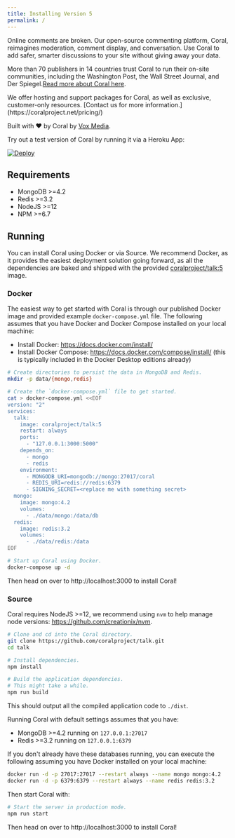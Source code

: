 ```yaml
---
title: Installing Version 5
permalink: /
---
```


Online comments are broken. Our open-source commenting platform, Coral, reimagines
moderation, comment display, and conversation. Use Coral to add safer, smarter discussions to your site without giving away your data.

More than 70 publishers in 14 countries trust Coral to run their on-site communities, including the Washington Post, the Wall Street Journal, and Der Spiegel.[Read more about Coral here](https://coralproject.net/).

<div class="callout">
  We offer hosting and support packages for Coral, as well as exclusive, customer-only resources. [Contact us for more information.](https://coralproject.net/pricing/)
</div>

Built with ❤️ by Coral by [Vox Media](https://product.voxmedia.com/).

Try out a test version of Coral by running it via a Heroku App:

[![Deploy](https://www.herokucdn.com/deploy/button.svg)](https://heroku.com/deploy?template=https://github.com/coralproject/talk)

## Requirements

- MongoDB >=4.2
- Redis >=3.2
- NodeJS >=12
- NPM >=6.7

## Running

You can install Coral using Docker or via Source. We recommend Docker, as it
provides the easiest deployment solution going forward, as all the dependencies
are baked and shipped with the provided
[coralproject/talk:5](https://hub.docker.com/r/coralproject/talk) image.

### Docker

The easiest way to get started with Coral is through our published Docker image
and provided example `docker-compose.yml` file. The following assumes that you
have Docker and Docker Compose installed on your local machine:

- Install Docker: https://docs.docker.com/install/
- Install Docker Compose: https://docs.docker.com/compose/install/ (this is typically included in the Docker Desktop editions already)

```bash
# Create directories to persist the data in MongoDB and Redis.
mkdir -p data/{mongo,redis}

# Create the `docker-compose.yml` file to get started.
cat > docker-compose.yml <<EOF
version: "2"
services:
  talk:
    image: coralproject/talk:5
    restart: always
    ports:
      - "127.0.0.1:3000:5000"
    depends_on:
      - mongo
      - redis
    environment:
      - MONGODB_URI=mongodb://mongo:27017/coral
      - REDIS_URI=redis://redis:6379
      - SIGNING_SECRET=<replace me with something secret>
  mongo:
    image: mongo:4.2
    volumes:
      - ./data/mongo:/data/db
  redis:
    image: redis:3.2
    volumes:
      - ./data/redis:/data
EOF

# Start up Coral using Docker.
docker-compose up -d
```

Then head on over to http://localhost:3000 to install Coral!

### Source

Coral requires NodeJS >=12, we recommend using `nvm` to help manage node
versions: https://github.com/creationix/nvm.

```bash
# Clone and cd into the Coral directory.
git clone https://github.com/coralproject/talk.git
cd talk

# Install dependencies.
npm install

# Build the application dependencies.
# This might take a while.
npm run build
```

This should output all the compiled application code to `./dist`.

Running Coral with default settings assumes that you have:

- MongoDB >=4.2 running on `127.0.0.1:27017`
- Redis >=3.2 running on `127.0.0.1:6379`

If you don't already have these databases running, you can execute the following
assuming you have Docker installed on your local machine:

```bash
docker run -d -p 27017:27017 --restart always --name mongo mongo:4.2
docker run -d -p 6379:6379 --restart always --name redis redis:3.2
```

Then start Coral with:

```bash
# Start the server in production mode.
npm run start
```

Then head on over to http://localhost:3000 to install Coral!
